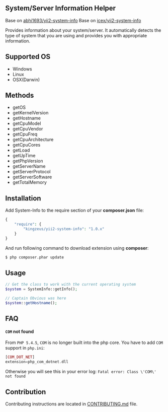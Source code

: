 System/Server Information Helper
--------------------------------

Base on [abhi1693/yii2-system-info](https://github.com/abhi1693/yii2-system-info)
Base on [icex/yii2-system-info](https://github.com/icex/yii2-system-info)



Provides information about your system/server. It automatically detects the type of system that you are using and 
provides you with appropriate information.
 
## Supported OS

- Windows
- Linux
- OSX(Darwin)

## Methods

- getOS
- getKernelVersion
- getHostname
- getCpuModel
- getCpuVendor
- getCpuFreq
- getCpuArchitecture
- getCpuCores
- getLoad
- getUpTime
- getPhpVersion
- getServerName
- getServerProtocol
- getServerSoftware
- getTotalMemory

## Installation

Add System-Info to the require section of your **composer.json** file:

```php
{
    "require": {
        "kingzeus/yii2-system-info": "1.0.x"
    }
}
```

And run following command to download extension using **composer**:

```bash
$ php composer.phar update
```

## Usage

```php
// Get the class to work with the current operating system
$system = SystemInfo::getInfo();

// Captain Obvious was here
$system::getHostname();
```

## FAQ

#### `COM` not found

From `PHP 5.4.5`, `COM` is no longer built into the php core. You have to add `COM` support in `php.ini`:

```php
[COM_DOT_NET] 
extension=php_com_dotnet.dll 
```

Otherwise you will see this in your error log: `Fatal error: Class \'COM\' not found`

## Contribution

Contributing instructions are located in [CONTRIBUTING.md](CONTRIBUTING.md) file.
